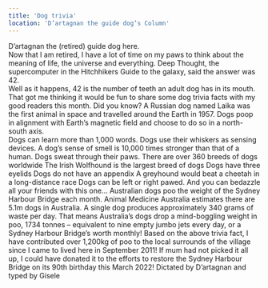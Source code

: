 ```yaml
---
title: 'Dog trivia'
location: 'D’artagnan the guide dog’s Column'
---
```

D’artagnan the (retired) guide dog here.  
Now that I am retired, I have a lot of time on my paws to think about the meaning of life, the universe and everything.  Deep Thought, the supercomputer in the Hitchhikers Guide to the galaxy, said the answer was 42.  
Well as it happens, 42 is the number of teeth an adult  dog has in its mouth.  
That  got me thinking it would be fun to share some dog trivia facts with my good readers this month.
Did you know?
A Russian dog named Laika was the first animal in space and travelled around the Earth in 1957.
Dogs poop in alignment with Earth’s magnetic field and choose to do so in a north-south axis.   
Dogs can learn more than 1,000 words.
Dogs use their whiskers as sensing devices.
A dog’s sense of smell is 10,000 times stronger than that of a human.
Dogs sweat through their paws.
There are over 360 breeds of dogs worldwide
The Irish Wolfhound is the largest breed of dogs
Dogs have  three eyelids
Dogs do not have an appendix
A greyhound would beat a cheetah in a long-distance race
Dogs can be left or right pawed.
And you can bedazzle all your friends with this one…
Australian dogs poo the weight of the Sydney Harbour Bridge each month.  Animal Medicine Australia estimates there are 5.1m dogs in Australia. A single dog produces approximately 340 grams of waste per day. That means Australia’s dogs drop a mind-boggling weight in poo, 1734 tonnes – equivalent to nine empty jumbo jets every day, or a Sydney Harbour Bridge’s worth monthly!
Based on the above trivia fact, I have contributed over 1,200kg of poo to the local surrounds of the village since I came to lived here in September 2011! If mum had not picked it all up, I could have donated it to the efforts to restore the Sydney Harbour Bridge    on its 90th birthday this March 2022!
Dictated by D’artagnan and typed by Gisele 

